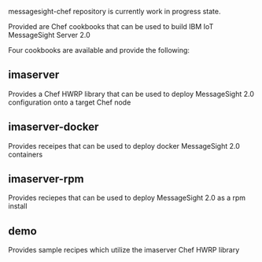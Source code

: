messagesight-chef repository is currently work in progress state.

Provided are Chef cookbooks that can be used to build IBM IoT MessageSight Server 2.0

Four cookbooks are available and provide the following:

imaserver
----
Provides a Chef HWRP library that can be used to deploy MessageSight 2.0 configuration onto a target Chef node
	
imaserver-docker
----

Provides receipes that can be used to deploy docker MessageSight 2.0 containers
    
imaserver-rpm
----
Provides reciepes that can be used to deploy MessageSight 2.0 as a rpm install
	
demo
----

Provides sample recipes which utilize the imaserver Chef HWRP library	